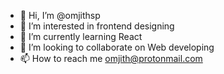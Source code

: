 - 👋 Hi, I’m @omjithsp
- 👀 I’m interested in frontend designing
- 🌱 I’m currently learning React
- 💞️ I’m looking to collaborate on Web developing
- 📫 How to reach me omjith@protonmail.com

<!---
omjithsp/omjithsp is a ✨ special ✨ repository because its `README.md` (this file) appears on your GitHub profile.
You can click the Preview link to take a look at your changes.
--->
